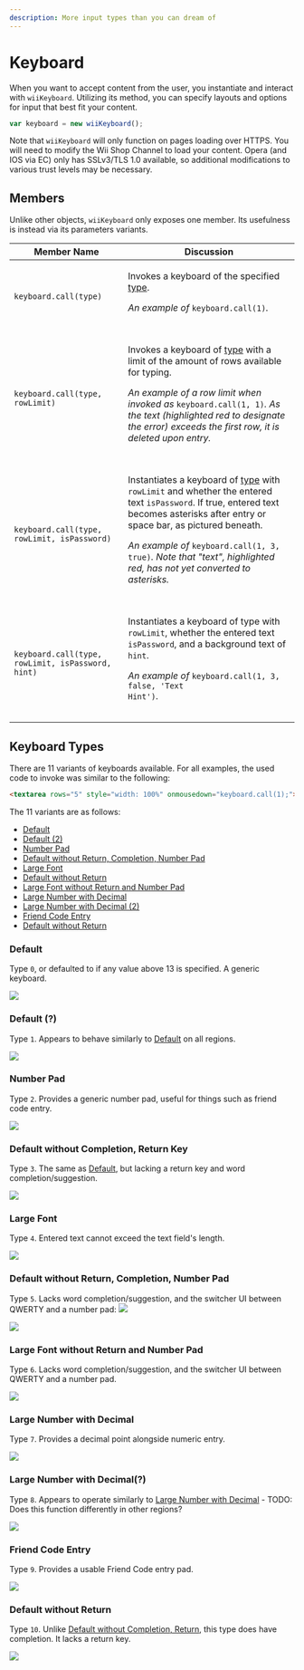 ```yaml
---
description: More input types than you can dream of
---
```


# Keyboard

When you want to accept content from the user, you instantiate and interact with `wiiKeyboard`. Utilizing its method, you can specify layouts and options for input that best fit your content.

```javascript
var keyboard = new wiiKeyboard();
```

Note that `wiiKeyboard` will only function on pages loading over HTTPS. You will need to modify the Wii Shop Channel to load your content. Opera (and IOS via EC) only has SSLv3/TLS 1.0 available, so additional modifications to various trust levels may be necessary.

## Members

Unlike other objects, `wiiKeyboard` only exposes one member. Its usefulness is instead via its parameters variants.

| Member Name                                       | Discussion                                                                                                                                                                                                                                                                                                                                                                                                                                                                                             |
| ------------------------------------------------- | ------------------------------------------------------------------------------------------------------------------------------------------------------------------------------------------------------------------------------------------------------------------------------------------------------------------------------------------------------------------------------------------------------------------------------------------------------------------------------------------------------ |
| `keyboard.call(type)`                             | <p>Invokes a keyboard of the specified <a href="keyboard.md#keyboard-types">type</a>.</p><p></p><p><em>An example of</em> <code>keyboard.call(1)</code><em>.</em></p><p><img src="../.gitbook/assets/Screen Shot 2021-12-04 at 18.10.21.png" alt=""></p>                                                                                                                                                                                                                                               |
| `keyboard.call(type, rowLimit)`                   | <p>Invokes a keyboard of <a href="keyboard.md#keyboard-types">type</a> with a limit of the amount of rows available for typing.</p><p></p><p><em>An example of a row limit when invoked as</em> <code>keyboard.call(1, 1)</code><em>. As the text (highlighted red to designate the error) exceeds the first row, it is deleted upon entry.</em></p><p><img src="../.gitbook/assets/image (4).png" alt=""></p>                                                                                         |
| `keyboard.call(type, rowLimit, isPassword)`       | <p>Instantiates a keyboard of <a href="keyboard.md#keyboard-types">type</a> with <code>rowLimit</code> and whether the entered text <code>isPassword</code>. If true, entered text becomes asterisks after entry or space bar, as pictured beneath.</p><p></p><p><em>An example of</em> <code>keyboard.call(1, 3, true)</code><em>. Note that "text", highlighted red, has not yet converted to asterisks.</em></p><p><img src="../.gitbook/assets/Screen Shot 2021-12-04 at 18.05.39.png" alt=""></p> |
| `keyboard.call(type, rowLimit, isPassword, hint)` | <p>Instantiates a keyboard of type with <code>rowLimit</code>, whether the entered text <code>isPassword</code>, and a background text of <code>hint</code>.</p><p></p><p><em>An example of</em> <code>keyboard.call(1, 3, false, 'Text Hint')</code>.</p><p><img src="../.gitbook/assets/Screen Shot 2021-12-04 at 18.09.35.png" alt=""></p>                                                                                                                                                          |

## Keyboard Types

There are 11 variants of keyboards available. For all examples, the used code to invoke was similar to the following:

```html
<textarea rows="5" style="width: 100%" onmousedown="keyboard.call(1);"></textarea>
```

The 11 variants are as follows:

* [Default](keyboard.md#default)
* [Default (2)](keyboard.md#default-1)
* [Number Pad](keyboard.md#number-pad)
* [Default without Return, Completion, Number Pad](keyboard.md#default-without-return-completion-number-pad)
* [Large Font](keyboard.md#large-font)
* [Default without Return](keyboard.md#default-without-return)
* [Large Font without Return and Number Pad](keyboard.md#large-font-without-return-and-number-pad)
* [Large Number with Decimal](keyboard.md#large-number-with-decimal)
* [Large Number with Decimal (2)](keyboard.md#large-number-with-decimal-1)
* [Friend Code Entry](keyboard.md#friend-code-entry)
* [Default without Return](keyboard.md#default-without-return)

### Default

Type `0`, or defaulted to if any value above 13 is specified. A generic keyboard.

![](<../.gitbook/assets/image (5).png>)

### Default (?)

Type `1`. Appears to behave similarly to [Default](keyboard.md#default) on all regions.

![](<../.gitbook/assets/image (2).png>)

### Number Pad

Type `2`. Provides a generic number pad, useful for things such as friend code entry.

![](<../.gitbook/assets/image (9).png>)

### Default without Completion, Return Key

Type `3`. The same as [Default](keyboard.md#default), but lacking a return key and word completion/suggestion.

![](<../.gitbook/assets/image (11).png>)

### Large Font

Type `4`. Entered text cannot exceed the text field's length.

![](<../.gitbook/assets/image (6).png>)

### Default without Return, Completion, Number Pad

Type `5`. Lacks word completion/suggestion, and the switcher UI between QWERTY and a number pad: ![](<../.gitbook/assets/Screen Shot 2021-12-04 at 18.35.16.png>)

![](<../.gitbook/assets/image (10).png>)

### Large Font without Return and Number Pad

Type `6`. Lacks word completion/suggestion, and the switcher UI between QWERTY and a number pad.

![](<../.gitbook/assets/image (8).png>)

### Large Number with Decimal

Type `7`. Provides a decimal point alongside numeric entry.

![](<../.gitbook/assets/Screen Shot 2021-12-04 at 18.37.59.png>)

### Large Number with Decimal(?)

Type `8`. Appears to operate similarly to [Large Number with Decimal](keyboard.md#large-number-with-decimal) - TODO: Does this function differently in other regions?

![](<../.gitbook/assets/Screen Shot 2021-12-04 at 18.38.08.png>)

### Friend Code Entry

Type `9`. Provides a usable Friend Code entry pad.

![](<../.gitbook/assets/Screen Shot 2021-12-04 at 18.38.22.png>)

### Default without Return

Type `10`. Unlike [Default without Completion, Return](keyboard.md#default-without-return-key), this type does have completion. It lacks a return key.

![](<../.gitbook/assets/Screen Shot 2021-12-04 at 18.38.41.png>)
